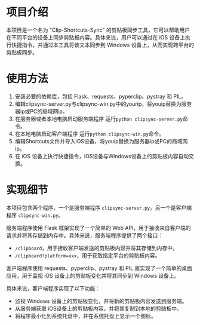 # 项目介绍

本项目是一个名为 "Clip-Shortcuts-Sync" 的剪贴板同步工具，它可以帮助用户在不同平台的设备上同步剪贴板内容。具体来说，用户可以通过在 iOS 设备上执行快捷指令，并通过本工具将该文本同步到 Windows 设备上，从而实现跨平台的剪贴板同步。

# 使用方法

1. 安装必要的依赖库，包括 Flask、requests、pyperclip、pystray 和 PIL。
2. 编辑clipsync-server.py与clipsync-win.py中的yourip，将youip替换为服务器ip或PC的局域网ip。
3. 在服务器或者本地电脑启动服务端程序
   运行`python clipsync-server.py`命令。
4. 在本地电脑启动客户端程序
   运行`python clipsync-win.py`命令。
5. 编辑Shortcuts文件并导入iOS设备，将youip替换为服务器ip或PC的局域网ip。
6. 在 iOS 设备上执行快捷指令，iOS设备与Windows设备上的剪贴板内容自动交换。

# 实现细节

本项目包含两个程序，一个是服务端程序 `clipsync-server.py`，另一个是客户端程序 `clipsync-win.py`。

服务端程序使用 Flask 框架实现了一个简单的 Web API，用于接收来自客户端的请求并将其存储到内存中。具体来说，服务端程序提供了两个接口：

* `/clipboard`，用于接收客户端发送的剪贴板内容并将其存储到内存中。
* `/clipboard?platform=xxx`，用于获取指定平台的剪贴板内容。

客户端程序使用 requests、pyperclip、pystray 和 PIL 库实现了一个简单的桌面应用，用于监视 iOS 设备上的剪贴板变化并将其同步到 Windows 设备上。

具体来说，客户端程序实现了以下功能：

* 监视 Windows 设备上的剪贴板变化，并将新的剪贴板内容发送到服务端。
* 从服务端获取 iOS设备上的剪贴板内容，并将其复制到本地的剪贴板中。
* 将程序最小化到系统托盘中，并在系统托盘上显示一个图标。
